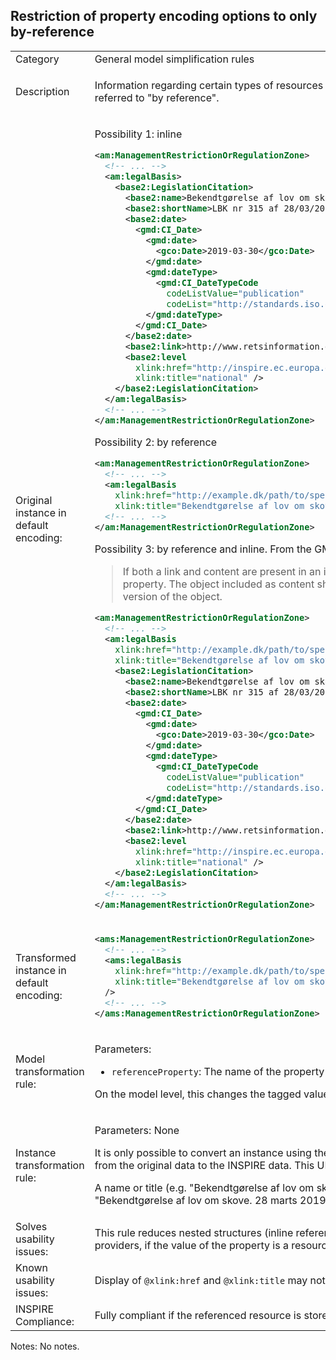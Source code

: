 ## Restriction of property encoding options to only by-reference

<table>
<tr>
<td>Category</td>
<td>General model simplification rules</td>
</tr>
<tr>
<td>Description</td>
<td><p>Information regarding certain types of resources is typically accessible through an external register or non-INSPIRE online application. Those resources should be referred to "by reference".</p>
</td>
</tr>
<tr>
<td>Original instance in default encoding:</td>
<td>
<p>Possibility 1: inline</p>

```xml
<am:ManagementRestrictionOrRegulationZone>
  <!-- ... -->
  <am:legalBasis>
    <base2:LegislationCitation>
      <base2:name>Bekendtgørelse af lov om skove</base2:name>
      <base2:shortName>LBK nr 315 af 28/03/2019</base2:shortName>
      <base2:date>
        <gmd:CI_Date>
          <gmd:date>
            <gco:Date>2019-03-30</gco:Date>
          </gmd:date>
          <gmd:dateType>
            <gmd:CI_DateTypeCode
              codeListValue="publication"
              codeList="http://standards.iso.org/ittf/PubliclyAvailableStandards/ISO_19139_Schemas/resources/codelist/ML_gmxCodelists.xml#CI_DateTypeCode" />
          </gmd:dateType>
        </gmd:CI_Date>
      </base2:date>
      <base2:link>http://www.retsinformation.dk/eli/lta/2019/315/dan/pdf</base2:link>
      <base2:level
        xlink:href="http://inspire.ec.europa.eu/codelist/LegislationLevelValue/national"
        xlink:title="national" />
    </base2:LegislationCitation>
  </am:legalBasis>
  <!-- ... -->
</am:ManagementRestrictionOrRegulationZone>
```

<p>Possibility 2: by reference</p>

```xml
<am:ManagementRestrictionOrRegulationZone>
  <!-- ... -->
  <am:legalBasis
    xlink:href="http://example.dk/path/to/specific/law/resource"
    xlink:title="Bekendtgørelse af lov om skove" />
  <!-- ... -->
</am:ManagementRestrictionOrRegulationZone>
```

<p>Possibility 3: by reference and inline. From the GML standard:</p>

<blockquote>If both a link and content are present in an instance of a property element, then the object found by traversing the xlink:href link shall be the normative value of the property. The object included as content shall be used by the data recipient only if the remote instance cannot be resolved; this may be considered to be a "cached" version of the object.</blockquote>

```xml
<am:ManagementRestrictionOrRegulationZone>
  <!-- ... -->
  <am:legalBasis
    xlink:href="http://example.dk/path/to/specific/law/resource"
    xlink:title="Bekendtgørelse af lov om skove">
    <base2:LegislationCitation>
      <base2:name>Bekendtgørelse af lov om skove</base2:name>
      <base2:shortName>LBK nr 315 af 28/03/2019</base2:shortName>
      <base2:date>
        <gmd:CI_Date>
          <gmd:date>
            <gco:Date>2019-03-30</gco:Date>
          </gmd:date>
          <gmd:dateType>
            <gmd:CI_DateTypeCode
              codeListValue="publication"
              codeList="http://standards.iso.org/ittf/PubliclyAvailableStandards/ISO_19139_Schemas/resources/codelist/ML_gmxCodelists.xml#CI_DateTypeCode" />
          </gmd:dateType>
        </gmd:CI_Date>
      </base2:date>
      <base2:link>http://www.retsinformation.dk/eli/lta/2019/315/dan/pdf</base2:link>
      <base2:level
        xlink:href="http://inspire.ec.europa.eu/codelist/LegislationLevelValue/national"
        xlink:title="national" />
    </base2:LegislationCitation>
  </am:legalBasis>
  <!-- ... -->
</am:ManagementRestrictionOrRegulationZone>
```

</td>
</tr>
<tr>
<td>Transformed instance in default encoding:</td>
<td>

```xml
<ams:ManagementRestrictionOrRegulationZone>
  <!-- ... -->
  <ams:legalBasis
    xlink:href="http://example.dk/path/to/specific/law/resource"
    xlink:title="Bekendtgørelse af lov om skove"
  />
  <!-- ... -->
</ams:ManagementRestrictionOrRegulationZone>
```

</td>
</tr>
<tr>
<td>Model transformation rule: </td>
<td>
    <p>Parameters:</p>
    <ul>
        <li><code>referenceProperty</code>: The name of the property which to change to a reference.</li>
    </ul>
    <p>On the model level, this changes the tagged value <code>inlineOrByReference</code> to have the value <code>byReference</code> on the property.</p>
</td>
</tr>
<tr>
<td>Instance transformation rule:</td>
<td><p>Parameters: None</p>
    <p>It is only possible to convert an instance using the "inline" pattern when a URL to the related resource is present in the original data or can be added upon transformation from the original data to the INSPIRE data. This URL must be inserted in <code>@xlink:href</code>.</p>
    <p>A name or title (e.g. "Bekendtgørelse af lov om skove"), or even a full-blown bibliographic reference in the case of objects that are information resources (e.g. "Bekendtgørelse af lov om skove. 28 marts 2019. LBK nr 315."), if present, may be inserted in <code>@xlink:title</code>.</p>
    </td>
</tr>
<tr>
<td>Solves usability issues:</td>
<td>This rule reduces nested structures (inline referencing causes nested structures with many levels). It also reduces implementation effort of and duplication of data by data providers, if the value of the property is a resource managed by another data provider.</td>
</tr>
<tr>
<td>Known usability issues:</td>
<td>Display of <code>@xlink:href</code> and <code>@xlink:title</code> may not be supported in all clients. However, this is the same problem as for code lists, which are widely used in INSPIRE.</td>
</tr>
<tr>
<td>INSPIRE Compliance:</td>
<td>Fully compliant if the referenced resource is stored in an external register or non-INSPIRE online application.</td>
</tr>
</table>

Notes: No notes.
